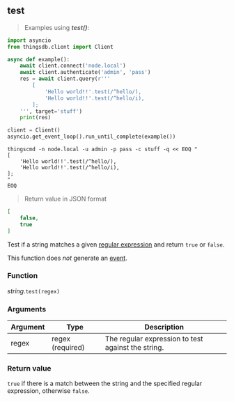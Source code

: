 ## test

> Examples using ***test()***:

```python
import asyncio
from thingsdb.client import Client

async def example():
    await client.connect('node.local')
    await client.authenticate('admin', 'pass')
    res = await client.query(r'''
        [
            'Hello world!!'.test(/^hello/),
            'Hello world!!'.test(/^hello/i),
        ];
    ''', target='stuff')
    print(res)

client = Client()
asyncio.get_event_loop().run_until_complete(example())
```

```shell
thingscmd -n node.local -u admin -p pass -c stuff -q << EOQ "
[
    'Hello world!!'.test(/^hello/),
    'Hello world!!'.test(/^hello/i),
];
"
EOQ
```

> Return value in JSON format

```json
[
    false,
    true
]
```

Test if a string matches a given [regular expression](#regex) and return `true` or `false`.

This function does *not* generate an [event](#events).

### Function
*string*.`test(regex)`

### Arguments
Argument | Type | Description
-------- | ---- | -----------
regex | regex (required) | The regular expression to test against the string.

### Return value
`true` if there is a match between the string and the specified regular expression, otherwise `false`.
